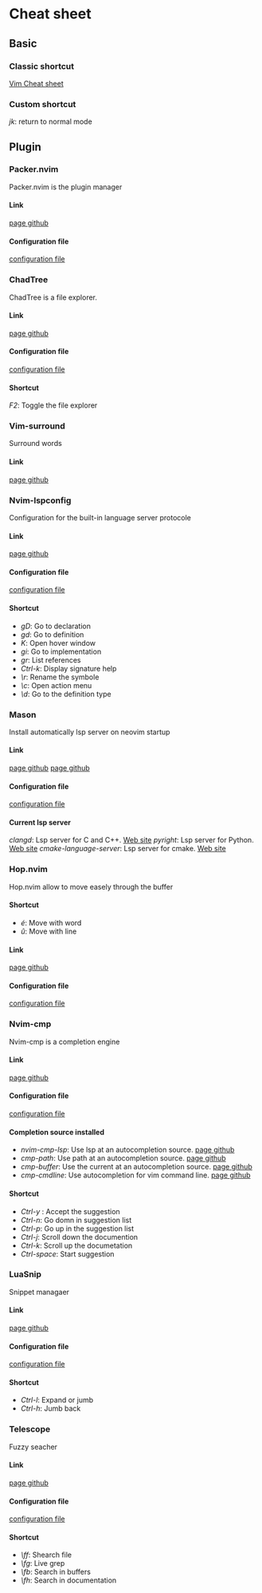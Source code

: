 # Cheat sheet

## Basic

### Classic shortcut

[Vim Cheat sheet](https://vim.rtorr.com)

### Custom shortcut

*jk*: return to normal mode

## Plugin

### Packer.nvim

Packer.nvim is the plugin manager

#### Link

[page github](https://github.com/wbthomason/packer.nvim)

#### Configuration file

[configuration file](lua/config/plugins_manager.lua)

### ChadTree

ChadTree is a file explorer.

#### Link

[page github](https://github.com/ms-jpq/chadtree)

#### Configuration file

[configuration file](lua/config/chadtree.lua)

#### Shortcut

*F2*: Toggle the file explorer

### Vim-surround

Surround words

#### Link

[page github](https://github.com/tpope/vim-surround)

### Nvim-lspconfig

Configuration for the built-in language server protocole

#### Link

[page github](https://github.com/neovim/nvim-lspconfig)

#### Configuration file

[configuration file](lua/config/lsp.lua)

#### Shortcut

- *gD*: Go to declaration
- *gd*: Go to definition
- *K*: Open hover window
- *gi*: Go to implementation
- *gr*: List references
- *Ctrl-k*: Display signature help
- *\r*: Rename the symbole
- *\c*: Open action menu
- *\d*: Go to the definition type

### Mason

Install automatically lsp server on neovim startup

#### Link

[page github](https://github.com/williamboman/mason)
[page github](https://github.com/williamboman/mason-lspconfig)

#### Configuration file

[configuration file](lua/config/lsp.lua)

#### Current lsp server

*clangd*: Lsp server for C and C++. [Web site](https://clangd.llvm.org/)
*pyright*: Lsp server for Python. [Web site](https://github.com/microsoft/pyright)
*cmake-language-server*: Lsp server for cmake. [Web site](https://pypi.org/project/cmake-language-server)

### Hop.nvim

Hop.nvim allow to move easely through the buffer

#### Shortcut

- *é*: Move with word
- *û*: Move with line

#### Link

[page github](https://github.com/phaazon/hop.nvim)

#### Configuration file

[configuration file](lua/config/hop.lua)

### Nvim-cmp

Nvim-cmp is a completion engine

#### Link

[page github](https://github.com/hrsh7th/nvim-cmp)

#### Configuration file

[configuration file](lua/config/cmp.lua)

#### Completion source installed

- *nvim-cmp-lsp*: Use lsp at an autocompletion source. [page github](https://github.com/hrsh7th/cmp-nvim-lsp)
- *cmp-path*: Use path at an autocompletion source. [page github](https://github.com/hrsh7th/cmp-path)
- *cmp-buffer*: Use the current at an autocompletion source. [page github](https://github.com/hrsh7th/cmp-buffer)
- *cmp-cmdline*: Use autocompletion for vim command line. [page github](https://github.com/hrsh7th/cmp-cmdline)

#### Shortcut

- *Ctrl-y* : Accept the suggestion
- *Ctrl-n*: Go domn in suggestion list
- *Ctrl-p*: Go up in the suggestion list
- *Ctrl-j*: Scroll down the documention
- *Ctrl-k*: Scroll up the documetation
- *Ctrl-space*: Start suggestion

### LuaSnip

Snippet managaer

#### Link

[page github](https://github.com/L3MON4D3/LuaSnip)

#### Configuration file

[configuration file](lua/config/snippet.lua)

#### Shortcut

- *Ctrl-l*: Expand or jumb
- *Ctrl-h*: Jumb back

### Telescope

Fuzzy seacher

#### Link

[page github](https://github.com/vim-telescope/telescope.nvim)

#### Configuration file

[configuration file](lua/config/fuzzi_search.lua)

#### Shortcut

- *\ff*: Shearch file
- *\fg*: Live grep
- *\fb*: Search in buffers
- *\fh*: Search in documentation
